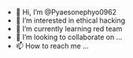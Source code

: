 - 👋 Hi, I’m @Pyaesonephyo0962
- 👀 I’m interested in ethical hacking
- 🌱 I’m currently learning red team
- 💞️ I’m looking to collaborate on ...
- 📫 How to reach me ...

<!---
Pyaesonephyo0962/Pyaesonephyo0962 is a ✨ special ✨ repository because its `README.md` (this file) appears on your GitHub profile.
You can click the Preview link to take a look at your changes.
--->
